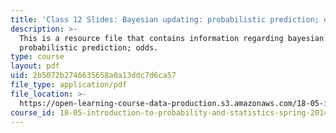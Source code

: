 ```yaml
---
title: 'Class 12 Slides: Bayesian updating: probabilistic prediction; odds'
description: >-
  This is a resource file that contains information regarding bayesian updating:
  probabilistic prediction; odds.
type: course
layout: pdf
uid: 2b5072b2746635658a0a13ddc7d6ca57
file_type: application/pdf
file_location: >-
  https://open-learning-course-data-production.s3.amazonaws.com/18-05-introduction-to-probability-and-statistics-spring-2014/2b5072b2746635658a0a13ddc7d6ca57_MIT18_05S14_class12slides.pdf
course_id: 18-05-introduction-to-probability-and-statistics-spring-2014
---
```

